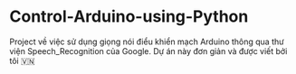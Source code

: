 # Control-Arduino-using-Python
Project về việc sử dụng giọng nói điểu khiển mạch Arduino thông qua thư viện Speech_Recognition của Google.
Dự án này đơn giản và được viết bởi tôi 🇻🇳
